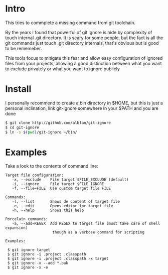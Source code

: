 # Intro
This tries to commplete a missing command from git toolchain.

By the years I found that powerful of git ignore is hide by complexity of touch internal .git directory.
It is scary for some people, but the fact is all the git commands just touch .git directory internals, that's 
obvious but is good to be rememeber.

This tools focus to mitigate this fear and allow easy configuration of ignored files from your projects, allowing
a good distinction between what you want to exclude privately or what you want to ignore publicly

# Install

I personally recommend to create a bin directory in $HOME, but this is just a personal inclination, link git-ignore
somewhere in your $PATH and you are done

```bash
$ git clone http://github.com/albfan/git-ignore
$ cd git-ignore
$ ln -s $(pwd)/git-ignore ~/bin/
```
# Examples

Take a look to the contents of command line:
 
```
Target file configuration:
   -x, --exclude    File target $FILE_EXCLUDE (default)
   -i, --ignore     File target $FILE_IGNORE
   -f, --file=FILE  Use custom target file FILE

Commands:
   -l, --list       Shows de content of target file
   -e, --edit       Opens editor for target file
   -h, --help       Shows this help

Porcelain commands:
   -a, --add=REGEX  Add REGEX to target file (must take care of shell expansion)
                     though as a verbose command for scripting

Examples:

 $ git ignore target
 $ git ignore -i .project .classpath
 $ git ignore -i .project .classpath -x target
 $ git ignore -x --add *.bak
 $ git ignore -x -e
```

